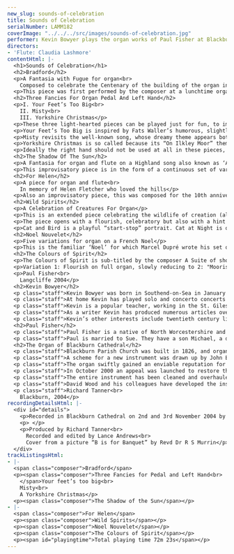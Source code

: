 ```yaml
---
new_slug: sounds-of-celebration
title: Sounds of Celebration
serialNumber: LAMM182
coverImage: "../../../src/images/sounds-of-celebration.jpg"
performer: Kevin Bowyer plays the organ works of Paul Fisher at Blackburn Cathedral
directors:
- 'Flute: Claudia Lashmore'
contentHtml: |-
  <h1>Sounds of Celebration</h1>
  <h2>Bradford</h2>
  <p>A Fantasia with Fugue for organ<br>
    Composed to celebrate the Centenary of the building of the organ in Bradford Cathedral in 1904</p>
  <p>This piece was first performed by the composer at a lunchtime organ recital in the Cathedral. It combines contrapuntal with chorale-style sections. The “BRADFORD” theme (B-B-A-D-F-G-Bb-D) is played on Great and then Swell, and forms the basis for all subsequent material. The theme is treated contrapuntally before a hushed episode which leads into a broad Chorale. An Allegretto, sprightly but with darker episodes, moves into a second shorter appearance of the Chorale. This gives way to a Fugue (con moto) which builds to a massive densely-textured climax over double-pedalling. A quick decrescendo leads into a second statement of the ‘hushed’ episode. The piece ends with the Chorale, stated in full, and a Coda marked “Massive” and then “Cataclysmic” as solo trumpets have the last word.</p>
  <h2>Three Fancies For Organ Pedal And Left Hand</h2>
  <p>I. Your Feet’s Too Big<br>
    II. Misty<br>
    III. Yorkshire Christmas</p>
  <p>These three light-hearted pieces can be played just for fun, to improve technique (especially for trio playing) and as concert items. They are each written in A-B-A form.</p>
  <p>Your Feet’s Too Big is inspired by Fats Waller’s humorous, slightly cruel jazz song, and you will hear some of the footsteps and rhythms of the original in this tribute, which is headed “with apologies to the late Fats Waller”.</p>
  <p>Misty revisits the well-known song, whose dreamy theme appears both on an 8-foot pedal and on the manuals, to a rocking accompaniment.</p>
  <p>Yorkshire Christmas is so called because its “On Ilkley Moor” theme was originally used for the carol “While Shepherds Watched”. Here it is transposed into 3/4 time, with a brief “In Dulci Jubilo” episode half-way through. It ends in dark disturbance (the shadow of the Cross over Christmas?).</p>
  <p>Ideally the right hand should not be used at all in these pieces, not even for registration!</p>
  <h2>The Shadow Of The Sun</h2>
  <p>A Fantasia for organ and flute on a Highland song also known as ‘Amazing Grace’</p>
  <p>This improvisatory piece is in the form of a continuous set of variations in which the theme, on the whole, remains essentially unaltered. It opens in a hushed manner on the organ, suggestive of the bagpipes. The flute then plays the first part of the theme leading into the variations. The introduction of the closed ‘full Swell’ halfway through signals the start of a big crescendo which culminates in a massive statement of the melody on full organ with double pedalling. The piece then slowly dies away, ending on a pedal “drone’ and the briefest of references on the flute to ‘Auld Lang Syne’, a melody with echoes of the main theme.</p>
  <h2>For Helen</h2>
  <p>A piece for organ and flute<br>
    In memory of Helen Fletcher who loved the hills</p>
  <p>Also an improvisatory piece, this was composed for the 10th anniversary memorial service of Helen Fletcher, a friend who died at the age of 11 in a riding accident in North Wales. At the outset, the flute followed by the organ states a plainchant setting of Psalm 121 “I will lift up my eyes to the hills”. The name ‘Helen” then appears in its musical form (BEDEF). Both these melodies recur throughout the piece. Shortly afterwards we hear a brief plainchant theme from the ‘Office for the Dead’. One more theme is then heard in the tenor over a deep pedal, a musical spelling of “Y Wyddfa’, the Welsh for Snowdon. This too recurs especially during the “poco agitato’ middle section which depicts the rising intensity of a climb up Snowdon, a mountain Helen loved. The final section is a quiet and gentle reflection on the Psalm 121 plainchant.</p>
  <h2>Wild Spirits</h2>
  <p>A Celebration of Creatures For Organ</p>
  <p>This is an extended piece celebrating the wildlife of creation (although it includes the not-so-wild domestic cat!). The animals featured are Cat and Bird, Cat at Night, Serpents, the Fishes of the Sea, Vietnamese PotBellied Pig, and Whale.</p>
  <p>The piece opens with a flourish, celebratory but also with a hint of darkness and tragedy, which depicts “wild things”. This flourish returns briefly before Fishes of the Sea and Whale. The “vast space” theme then follows ppp, followed by an extract from the hymn tune “All things bright and beautiful”: both these appear in various forms throughout the piece, within and between the sections.</p>
  <p>Cat and Bird is a playful “start-stop” portrait. Cat at Night is quiet and mysterious. Serpents is slightly sinister (whole-tone scale). Fishes of the Sea is a watery toccata, bright but with some ominous episodes hinting at dark depths - “here be dragons”. Vietnamese Pot-Bellied Pig is gentle and amorous, with the occasional soft grunt on the pedals. Whale is a surging song of passion, rising to a great climax on trumpets with full organ, and gradually dying away to bring the piece to a hushed close -the peace of eternity, stretching into infinity, but tinged with an infinite sadness.</p>
  <h2>Noel Nouvelet</h2>
  <p>Five variations for organ on a French Noel</p>
  <p>This is the familiar ‘Noel’ for which Marcel Dupré wrote his set of more extended variations. The theme is first stated over a somewhat ambiguous chromatic harmony in the home key of D minor. There follows a short Canon in the dominant and then a variation for the Pedals in F minor. The next variation, no 3, descends a semi-tone into a subdued, quite static E minor, fragments of the melody being scored for Flute solo over Swell Celestes. A more angular mildly dissonant variation in D (the home key) leads via a gradual crescendo into the final Variation 5, a humorous, perhaps slightly subversive “non-finale’ Waltz in D major.</p>
  <h2>The Colours of Spirit</h2>
  <p>The Colours of Spirit is sub-titled by the composer A Suite of short pieces for trying out a new organ, based on Veni Creator Spiritus. The ten short variations, each of which is designed to highlight a specific organ colour, are linked by ‘bridge passages’. Although set out for a three-manual organ, it may be easily adapted to one of two.</p>
  <p>Variation 1: Flourish on full organ, slowly reducing to 2: "Moorish" variation on clarabella &amp; strings 3: Plainsong melody on quiet foundations 4: Soft 8 and 4 foot stops 5: Chorale-like variation on the diapasons 6: Hushed variation for flute accompanied by celestes 7: Mixtures 8: Slow crescendo through the diapason chorus 9: A soft reed variation in 5/4 10: Trumpet fanfares against full Swell leading to a final statement on full organ of the plainsong theme.</p>
  <p>Paul Fisher<br>
    Langcliffe 2004</p>
  <h2>Kevin Bowyer</h2>
  <p class="staff">Kevin Bowyer was born in Southend-on-Sea in January 1961 and studied with Christopher Bowers-Broadbent, David Sanger, Virginia Black and Paul Steinitz. He has won first prizes in five international organ competitions (St. Albans, Dublin, Paisley, Odense and Calgary) and has gained a reputation for playing unusual and new music and for taking on “impossible” projects. In 1987 he gave the world premiere of Kaikhosru Sorabji’s two hour solo Symphony for Organ, considered “impossible” ever since its publication in 1925. Other UK premieres have included works by Brian Ferneyhough (Sieben Sterne), Charles Wuorinen (Natural Fantasy) and Iannis Xenakis (Gmeeoorh).</p>
  <p class="staff">At home Kevin has played solo and concerto concerts in most of the major venues and festivals including the Royal Festival Hall, Royal Albert Hall as part of the Proms, St. Paul’s Cathedral as part of the City of London Festival, Huddersfield Contemporary Music Festival and at the Aldeburgh, Canterbury Cathedral, Hexham Abbey, St. Albans and St. Magnus, Orkney Island festivals. Trips and tours abroad have taken him throughout Europe, North America, Australia and Japan. In summer 2003 he played the complete solo organ Symphonies of Widor and Vierne and the complete organ works of Olivier Messiaen in three concerts in the same week, 16 hours of music, at St. Giles, Cripplegate.</p>
  <p class="staff">Kevin is a popular teacher, working in the St. Giles International Organ School and at the Royal Northern College of Music in Manchester. He has lectured and given masterclasses in many countries and appears regularly on the staff of the Oundle Summer School for Young Organists.</p>
  <p class="staff">As a writer Kevin has produced numerous articles over the years and regularly contributes a humorous column to Organists’ Review. His article, “Twentieth Century European Organ Music – A Toast”, cast as a play set in a Cotswolds pub, in the Incorporated Association of Organists’ Millennium Book was described by one reviewer as “quite simply the best piece of writing on organ music that I have ever seen.”</p>
  <p class="staff">Kevin’s other interests include twentieth century literature (in particular Joyce, Beckett and the Powys family), real ale and malt whiskies. His favourite pastime is sleeping, although he doesn’t get much chance these days.</p>
  <h2>Paul Fisher</h2>
  <p class="staff">Paul Fisher is a native of North Worcestershire and was born in 1943. The composer worked for 30 years as an ordained minister in the Church of England before taking early 'retirement' to live in the Yorkshire Dales and concentrate on music, art, climbing and hill-walking. A piano diploma holder from the (then) Birmingham School of Music and Royal College of Music, Paul began serious organ studies and composition about 8 years ago, studying performance with Stephen Layton, Anne Marsden Thomas, Gerard Brooks and currently with Kevin Bowyer. Paul composes mainly for the organ, but has also written some other instrumental works and choral music. His music is inspired by encounters with people, and by events and celebrations, the natural world and spirituality. Humour and passion in music is very important to him.</p>
  <p class="staff">Paul is married to Sue. They have a son Michael, a daughter Helen and two cats</p>
  <h2>The Organ of Blackburn Cathedral</h2>
  <p class="staff">Blackburn Parish Church was built in 1826, and organs by Gray (1826 and 1831) and Cavaillé-Coll (1875) were placed on the west wall of the church. The building was re-consecrated as a Cathedral in 1926, when the Diocese of Blackburn was established, and ambitious plans to extend the building were drawn up. When the large transepts were completed in 1953, Henry Willis III was commissioned to move the organ to a bridge at the East end of the Nave. In 1964 the organ was taken down so that a temporary wall could be built, dividing the nave from the transepts to enable work to begin on restoring the nave, whilst the remainder of the cathedral could be used for worship. J.W. Walker and Sons removed the organ and lent the cathedral a four-rank, totally enclosed, extension organ, which served well for five years.</p>
  <p class="staff">A scheme for a new instrument was drawn up by John Bertalot (the Cathedral Organist), in consultation with Francis Jackson and Bert Collop (managing director of Walker’s). William Thompson, a generous benefactor from Burnley who had already given large sums of money for the restoration of the Nave and the building of the Lantern Tower and Spire, was asked by John Bertalot to give £30,000 to pay for the new organ. On 20th March, 1968, an envelope arrived from him with a cheque for 30,000 guineas (£31, 500) made out to John Bertalot. The new organ was dedicated on 20th December 1969. It was voiced by Walter Goodey and Dennis Thurlow. John Hayward, the artist, consulted with Walker’s to produce the stunning highly coloured organ “cases”, including swell boxes which are in full view, and a doubly mitred Serpent, coloured green and gold.</p>
  <p class="staff">The organ swiftly gained an enviable reputation for its vibrant tonal quality, most notably the fiery reed stops. However, from as early as 1983, serious problems became apparent, particularly in relation to the wind system and action. At the same time, the Lantern Tower also required major work, thus delaying work to the organ. In 1994, shortly after Gordon Stewart’s appointment as Director of Music, David Wood took over the care of the organ. Some short term problems were attended to and the console was modernised.</p>
  <p class="staff">In October 2000 an appeal was launched to restore the organ. I was keen that all of the 1969 tonal features should be retained, but that the opportunity should be taken to provide various extra colours to enhance and better equip an instrument that is expected not only to accompany liturgy on a daily basis, but also to present the complete range of solo repertoire in a stylistic manner. For example, I felt that an Oboe on the Swell and a Fifteenth on the Great were essential additions. Also that a reed at 8’ pitch on the Positive and a Vox Humana would be useful and that the organ really needed additional 8’ foundation pitch, more gravitas on the Pedal and extra 16’ manual tone. In order to address these desired tonal additions and to bring the organ into proper working order, I devised a scheme to restore and enlarge the organ, in consultation with David Briggs, John Bertalot, Canon Andrew Hindley, Greg Morris and David Wood. The organ was restored and enlarged between July 2001 and June 2002, during which time a Rodgers digital instrument was used.</p>
  <p class="staff">The entire instrument has been cleaned and overhauled. A Fifteenth on the Great and a Cliquot-style Cromorne on the Positive have been added. The new Solo department has been positioned above the Great, with new stops: Flûte Harmonique 8’, Viola 8’, Viola Céleste 8’, Flûte Octaviante 4’ and Voix Humaine. The old Swell Cromorne has been moved to the Solo, and renamed “Clarinette”; in its place on the Swell is a new Hautbois. Two new ranks of pipes have been made available on the Pedal: a 6 2/5 Grosse Tierce and 10 2/3 Grosse Quint. Two new digital ranks, by Walker Technical Company USA, have also been made available on the Pedal: 32’ Sub Principal and 16’ Flûte Ouverte. A wealth of octave and sub-octave couplers have been provided. A new 4 manual console has been built by Wood of Huddersfield, in the style of the original 3 manual console. A new Cymbelstern and star have been added and safety features for maintaining the instrument have been incorporated.</p>
  <p class="staff">David Wood and his colleagues have developed the instrument with great skill; they have breathed new life into all the wonderful original colours which had been sounding tired for some years and have blended new ranks into the organ in such a sensitive way. The result is an incredibly versatile and reliable instrument with a tremendous range of dynamic and tonal colour, coupled with a sense of sheer power, but also great subtlety and tremendous beauty. There are few organs in the world that can demonstrate the entire solo repertoire with such a convincing sense of style. It is also a fantastic organ for the liturgy, capable of accompanying choir and congregation in a sensitive manner. The full range of the organ’s capabilities was shown off to great effect at the opening recital by David Briggs on 6th July 2002. This recording provides further evidence!</p>
  <p class="staff">Richard Tanner<br>
    Blackburn, 2004</p>
recordingDetailsHtml: |-
  <div id="details">
    <p>Recorded in Blackburn Cathedral on 2nd and 3rd November 2004 by kind permission of the Dean and Chapter</p>
    <p> </p>
    <p>Produced by Richard Tanner<br>
      Recorded and edited by Lance Andrews<br>
      Cover from a picture “B is for Banquet” by Revd Dr R S Murrin</p>
  </div>
trackListingsHtml:
- |-
  <span class="composer">Bradford</span>
  <p><span class="composer">Three Fancies for Pedal and Left Hand<br>
    </span>Your feet’s too big<br>
    Misty<br>
    A Yorkshire Christmas</p>
  <p><span class="composer">The Shadow of the Sun</span></p>
- |-
  <span class="composer">For Helen</span>
  <p><span class="composer">Wild Spirits</span></p>
  <p><span class="composer">Noel Nouvelet</span></p>
  <p><span class="composer">The Colours of Spirit</span></p>
  <p><span id="playingtime">Total playing time 72m 23s</span></p>
---
```


